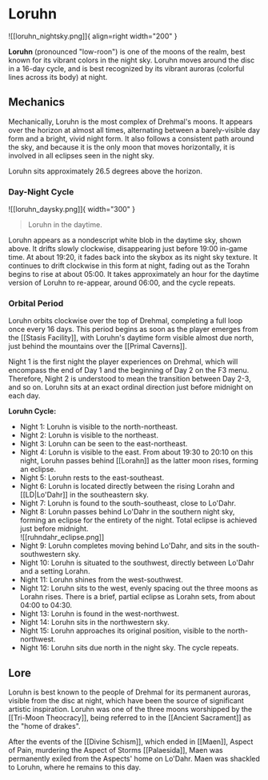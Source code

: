 # Loruhn

![[loruhn_nightsky.png]]{ align=right width="200" }

**Loruhn** (pronounced "low-roon") is one of the moons of the realm, best known for its vibrant colors in the night sky. Loruhn moves around the disc in a 16-day cycle, and is best recognized by its vibrant auroras (colorful lines across its body) at night.

## Mechanics

Mechanically, Loruhn is the most complex of Drehmal's moons. It appears over the horizon at almost all times, alternating between a barely-visible day form and a bright, vivid night form. It also follows a consistent path around the sky, and because it is the only moon that moves horizontally, it is involved in all eclipses seen in the night sky.

Loruhn sits approximately 26.5 degrees above the horizon.

### Day-Night Cycle

![[loruhn_daysky.png]]{ width="300" }
> Loruhn in the daytime.

Loruhn appears as a nondescript white blob in the daytime sky, shown above. It drifts slowly clockwise, disappearing just before 19:00 in-game time. At about 19:20, it fades back into the skybox as its night sky texture. It continues to drift clockwise in this form at night, fading out as the Torahn begins to rise at about 05:00. It takes approximately an hour for the daytime version of Loruhn to re-appear, around 06:00, and the cycle repeats.

### Orbital Period

Loruhn orbits clockwise over the top of Drehmal, completing a full loop once every 16 days. This period begins as soon as the player emerges from the [[Stasis Facility]], with Loruhn's daytime form visible almost due north, just behind the mountains over the [[Primal Caverns]].

Night 1 is the first night the player experiences on Drehmal, which will encompass the end of Day 1 and the beginning of Day 2 on the F3 menu. Therefore, Night 2 is understood to mean the transition between Day 2-3, and so on. Loruhn sits at an exact ordinal direction just before midnight on each day.

**Loruhn Cycle:**

- Night 1: Loruhn is visible to the north-northeast. <br>
- Night 2: Loruhn is visible to the northeast. <br>
- Night 3: Loruhn can be seen to the east-northeast. <br>
- Night 4: Loruhn is visible to the east. From about 19:30 to 20:10 on this night, Loruhn passes behind [[Lorahn]] as the latter moon rises, forming an eclipse. <br>
- Night 5: Loruhn rests to the east-southeast.
- Night 6: Loruhn is located directly between the rising Lorahn and [[LD|Lo'Dahr]] in the southeastern sky. <br>
- Night 7: Loruhn is found to the south-southeast, close to Lo'Dahr. <br>
- Night 8: Loruhn passes behind Lo'Dahr in the southern night sky, forming an eclipse for the entirety of the night. Total eclipse is achieved just before midnight. <br>![[ruhndahr_eclipse.png]] <br>
- Night 9: Loruhn completes moving behind Lo'Dahr, and sits in the south-southwestern sky. <br>
- Night 10: Loruhn is situated to the southwest, directly between Lo'Dahr and a setting Lorahn. <br>
- Night 11: Loruhn shines from the west-southwest. <br>
- Night 12: Loruhn sits to the west, evenly spacing out the three moons as Lorahn rises. There is a brief, partial eclipse as Lorahn sets, from about 04:00 to 04:30. <br>
- Night 13: Loruhn is found in the west-northwest. <br>
- Night 14: Loruhn sits in the northwestern sky. <br>
- Night 15: Loruhn approaches its original position, visible to the north-northwest. <br>
- Night 16: Loruhn sits due north in the night sky. The cycle repeats.

## Lore

Loruhn is best known to the people of Drehmal for its permanent auroras, visible from the disc at night, which have been the source of significant artistic inspiration. Loruhn was one of the three moons worshipped by the [[Tri-Moon Theocracy]], being referred to in the [[Ancient Sacrament]] as the "home of drakes". 

After the events of the [[Divine Schism]], which ended in [[Maen]], Aspect of Pain, murdering the Aspect of Storms [[Palaesida]], Maen was permanently exiled from the Aspects' home on Lo'Dahr. Maen was shackled to Loruhn, where he remains to this day.
